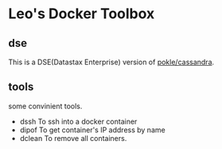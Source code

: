 # Leo's Docker Toolbox
## dse
This is a DSE(Datastax Enterprise) version of [pokle/cassandra](http://github.com/pokle/cassandra).

## tools
some convinient tools.
* dssh <container name>
To ssh into a docker container
* dipof <container name>
To get container's IP address by name
* dclean
To remove all containers.
